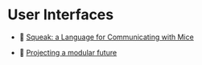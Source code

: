 # User Interfaces

* :scroll: [Squeak: a Language for Communicating with Mice](http://ordiecole.com/squeak/cardelli_squeak1985.pdf)

* :scroll: [Projecting a modular future](http://www.voelter.de/data/pub/projectingModuleFuture.pdf)
